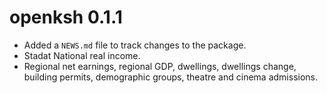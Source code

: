 # openksh 0.1.1

* Added a `NEWS.md` file to track changes to the package.
* Stadat National real income. 
* Regional net earnings, regional GDP, dwellings, dwellings change, building permits, demographic groups, theatre and cinema admissions.





